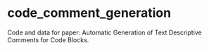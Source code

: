 # code_comment_generation

Code and data for paper: Automatic Generation of Text Descriptive Comments for Code Blocks.
